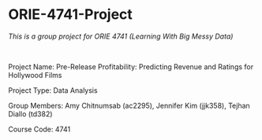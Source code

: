 # ORIE-4741-Project
<i>This is a group project for ORIE 4741 (Learning With Big Messy Data)</i>

<br>

Project Name: Pre-Release Profitability: Predicting Revenue and Ratings for Hollywood Films

Project Type: Data Analysis

Group Members: Amy Chitnumsab (ac2295), Jennifer Kim (jjk358), Tejhan Diallo (td382)

Course Code: 4741
